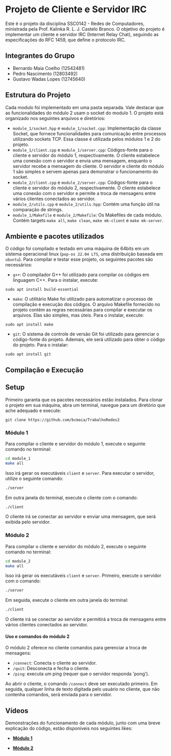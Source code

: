 # Projeto de Cliente e Servidor IRC

Este é o projeto da disciplina SSC0142 - Redes de Computadores, ministrada pela Prof. Kalinka R. L. J. Castelo Branco. O objetivo do projeto é implementar um cliente e servidor IRC (Internet Relay Chat), seguindo as especificações do RFC 1459, que define o protocolo IRC.

## Integrantes do Grupo

- Bernardo Maia Coelho (12542481)
- Pedro Nascimento (12803492)
- Gustavo Wadas Lopes (12745640)

## Estrutura do Projeto

Cada modulo foi implementado em uma pasta separada. Vale destacar que as funcionalidades do módulo 2 usam o socket do modulo 1.
O projeto está organizado nos seguintes arquivos e diretórios:

- `module_1/socket.hpp` e `module_1/socket.cpp`: Implementação da classe Socket, que fornece funcionalidades para comunicação entre processos utilizando sockets TCP. Essa classe é utilizada pelos módulos 1 e 2 do projeto.
- `module_1/client.cpp` e `module_1/server.cpp`: Códigos-fonte para o cliente e servidor do módulo 1, respectivamente. O cliente estabelece uma conexão com o servidor e envia uma mensagem, enquanto o servidor recebe a mensagem do cliente. O servidor e cliente do
 módulo 1 são simples e servem apenas para demonstrar o funcionamento do socket.
- `module_2/client.cpp` e `module_2/server.cpp`: Códigos-fonte para o cliente e servidor do módulo 2, respectivamente. O cliente estabelece uma conexão com o servidor e permite a troca de mensagens entre vários clientes conectados ao servidor.
- `module_2/utils.cpp` e `module_2/utils.hpp`: Contém uma função útil na comparação de strings.
- `module_1/Makefile` e `module_2/Makefile`: Os Makefiles de cada módulo. Contém targets `make all`, `make clean`, `make mk-client` e `make mk-server`.

## Ambiente e pacotes utilizados
O código foi compilado e testado em uma máquina de 64bits em um sistema 
operacional linux (`pop-os 22.04 LTS`, uma distribuição baseada em `ubuntu`).
Para compilar e testar esse projeto, os seguintes pacotes são necessários: 

- `g++`: O compilador G++ foi utilizado para compilar os códigos em linguagem C++. 
 Para o instalar, execute:
```
sudo apt install build-essential
```

- `make`: O utilitário Make foi utilizado para automatizar o processo de compilação 
 e execução dos códigos. O arquivo Makefile fornecido no projeto contém as regras
 necessárias para compilar e executar os arquivos. Elas são simples, mas úteis.
 Para o instalar, execute:
 
```
sudo apt install make
```

- `git`: O sistema de controle de versão Git foi utilizado para gerenciar o código-fonte do projeto. Ademais, ele será utilizado para obter o código do projeto. Para o instalar:
```
sudo apt install git
```


## Compilação e Execução

## Setup
Primeiro garanta que os pacotes necessários estão instalados.
Para clonar o projeto em sua máquina, abra um terminal, navegue para um diretório
 que ache adequado e execute:
```
git clone https://github.com/bcmaia/TrabalhoRedes2
```

### Módulo 1
Para compilar o cliente e servidor do módulo 1, execute o seguinte comando no terminal:

```bash
cd module_1
make all
```

Isso irá gerar os executáveis `client` e `server`. Para executar o servidor, utilize o seguinte comando:

```bash
./server
```

Em outra janela do terminal, execute o cliente com o comando:

```bash
./client
```

O cliente irá se conectar ao servidor e enviar uma mensagem, que será exibida pelo servidor.

### Módulo 2

Para compilar o cliente e servidor do módulo 2, execute o seguinte comando no terminal:

```bash
cd module_2
make all
```

Isso irá gerar os executáveis `client` e `server`. Primeiro, execute o servidor com o comando:

```bash
./server
```

Em seguida, execute o cliente em outra janela do terminal:

```bash
./client
```

O cliente irá se conectar ao servidor e permitirá a troca de mensagens entre vários clientes conectados ao servidor.

#### Uso e comandos do módulo 2
O módulo 2 oferece no cliente comandos para gerenciar a troca de mensagens:
- `/connect`: Conecta o cliente ao servidor.
- `/quit`: Desconecta e fecha o cliente.
- `/ping`: executa um ping (requer que o servidor responda 'pong').
  
Ao abrir o cliente, o comando `/connect` deve ser executado primeiro.
Em seguida, qualquer linha de texto digitada pelo usuário no cliente, 
 que não contenha comandos, será enviada para o servidor.
 
## Vídeos
Demonstrações do funcionamento de cada módulo, junto com uma breve explicação do código, estão disponíveis nos seguintes likes:


- [**Módulo 1**](https://youtu.be/QhWooBvRnfU)

- [**Módulo 2**](https://youtu.be/Jn79BAaS2Rc)

